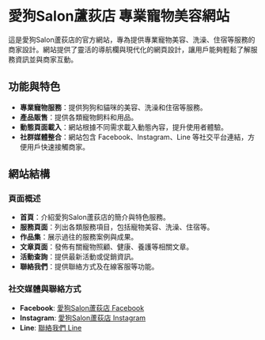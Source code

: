 # 愛狗Salon蘆荻店 專業寵物美容網站

這是愛狗Salon蘆荻店的官方網站，專為提供專業寵物美容、洗澡、住宿等服務的商家設計。網站提供了靈活的導航欄與現代化的網頁設計，讓用戶能夠輕鬆了解服務資訊並與商家互動。

## 功能與特色

- **專業寵物服務**：提供狗狗和貓咪的美容、洗澡和住宿等服務。
- **產品販售**：提供各類寵物飼料和用品。
- **動態頁面載入**：網站根據不同需求載入動態內容，提升使用者體驗。
- **社群媒體整合**：網站包含 Facebook、Instagram、Line 等社交平台連結，方便用戶快速接觸商家。

## 網站結構

### 頁面概述

- **首頁**：介紹愛狗Salon蘆荻店的簡介與特色服務。
- **服務頁面**：列出各類服務項目，包括寵物美容、洗澡、住宿等。
- **作品集**：展示過往的服務案例與成果。
- **文章頁面**：發佈有關寵物照顧、健康、養護等相關文章。
- **活動查詢**：提供最新活動或促銷資訊。
- **聯絡我們**：提供聯絡方式及在線客服等功能。


### 社交媒體與聯絡方式

- **Facebook**: [愛狗Salon蘆荻店 Facebook](https://www.facebook.com/IGoSalonLudi)
- **Instagram**: [愛狗Salon蘆荻店 Instagram](https://www.instagram.com/igosalonludi/)
- **Line**: [聯絡我們 Line](https://line.me/R/ti/p/@898ssiqu)
